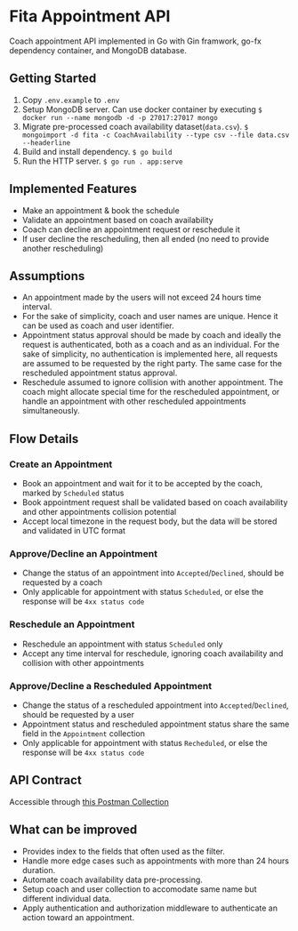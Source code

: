 # Fita Appointment API
Coach appointment API implemented in Go with Gin framwork, go-fx dependency container, and MongoDB database.

## Getting Started
1. Copy `.env.example` to `.env`
2. Setup MongoDB server. Can use docker container by executing `$ docker run --name mongodb -d -p 27017:27017 mongo`
3. Migrate pre-processed coach availability dataset(`data.csv`). `$ mongoimport -d fita -c CoachAvailability --type csv --file data.csv --headerline`
4. Build and install dependency. `$ go build`
5. Run the HTTP server. `$ go run . app:serve`

## Implemented Features
- Make an appointment & book the schedule
- Validate an appointment based on coach availability
- Coach can decline an appointment request or reschedule it
- If user decline the rescheduling, then all ended (no need to provide another rescheduling)

## Assumptions
- An appointment made by the users will not exceed 24 hours time interval.
- For the sake of simplicity, coach and user names are unique. Hence it can be used as coach and user identifier.
- Appointment status approval should be made by coach and ideally the request is authenticated, both as a coach and as an individual. For the sake of simplicity, no authentication is implemented here, all requests are assumed to be requested by the right party. The same case for the rescheduled appointment status approval.
- Reschedule assumed to ignore collision with another appointment. The coach might allocate special time for the rescheduled appointment, or handle an appointment with other rescheduled appointments simultaneously.

## Flow Details
### Create an Appointment
- Book an appointment and wait for it to be accepted by the coach, marked by `Scheduled` status
- Book appointment request shall be validated based on coach availability and other appointments collision potential
- Accept local timezone in the request body, but the data will be stored and validated in UTC format
### Approve/Decline an Appointment
- Change the status of an appointment into `Accepted`/`Declined`, should be requested by a coach
- Only applicable for appointment with status `Scheduled`, or else the response will be `4xx status code`
### Reschedule an Appointment
- Reschedule an appointment with status `Scheduled` only
- Accept any time interval for reschedule, ignoring coach availability and collision with other appointments
### Approve/Decline a Rescheduled Appointment
- Change the status of a rescheduled appointment into `Accepted`/`Declined`, should be requested by a user
- Appointment status and rescheduled appointment status share the same field in the `Appointment` collection
- Only applicable for appointment with status `Recheduled`, or else the response will be `4xx status code`

## API Contract
Accessible through [this Postman Collection](https://www.getpostman.com/collections/7eb03ebd40f027e8ade4)

## What can be improved
- Provides index to the fields that often used as the filter.
- Handle more edge cases such as appointments with more than 24 hours duration.
- Automate coach availability data pre-processing.
- Setup coach and user collection to accomodate same name but different individual data.
- Apply authentication and authorization middleware to authenticate an action toward an appointment.